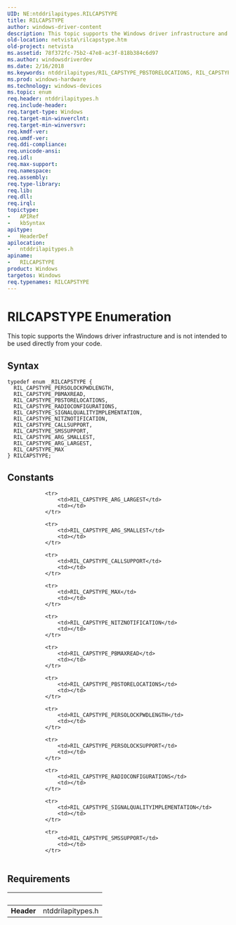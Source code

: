 ```yaml
---
UID: NE:ntddrilapitypes.RILCAPSTYPE
title: RILCAPSTYPE
author: windows-driver-content
description: This topic supports the Windows driver infrastructure and is not intended to be used directly from your code.
old-location: netvista\rilcapstype.htm
old-project: netvista
ms.assetid: 78f372fc-75b2-47e8-ac3f-818b384c6d97
ms.author: windowsdriverdev
ms.date: 2/16/2018
ms.keywords: ntddrilapitypes/RIL_CAPSTYPE_PBSTORELOCATIONS, RIL_CAPSTYPE_PBMAXREAD, ntddrilapitypes/RIL_CAPSTYPE_ARG_LARGEST, ntddrilapitypes/RIL_CAPSTYPE_RADIOCONFIGURATIONS, RIL_CAPSTYPE_SIGNALQUALITYIMPLEMENTATION, RILCAPSTYPE, RIL_CAPSTYPE_NITZNOTIFICATION, RIL_CAPSTYPE_PBSTORELOCATIONS, ntddrilapitypes/RILCAPSTYPE, netvista.rilcapstype, RIL_CAPSTYPE_ARG_LARGEST, ntddrilapitypes/RIL_CAPSTYPE_PBMAXREAD, ntddrilapitypes/RIL_CAPSTYPE_SMSSUPPORT, RIL_CAPSTYPE_CALLSUPPORT, RIL_CAPSTYPE_RADIOCONFIGURATIONS, ntddrilapitypes/RIL_CAPSTYPE_SIGNALQUALITYIMPLEMENTATION, RIL_CAPSTYPE_MAX, RIL_CAPSTYPE_PERSOLOCKPWDLENGTH, ntddrilapitypes/RIL_CAPSTYPE_ARG_SMALLEST, RILCAPSTYPE enumeration [Network Drivers Starting with Windows Vista], ntddrilapitypes/RIL_CAPSTYPE_PERSOLOCKPWDLENGTH, ntddrilapitypes/RIL_CAPSTYPE_MAX, ntddrilapitypes/RIL_CAPSTYPE_NITZNOTIFICATION, ntddrilapitypes/RIL_CAPSTYPE_CALLSUPPORT, RIL_CAPSTYPE_ARG_SMALLEST, RIL_CAPSTYPE_SMSSUPPORT
ms.prod: windows-hardware
ms.technology: windows-devices
ms.topic: enum
req.header: ntddrilapitypes.h
req.include-header: 
req.target-type: Windows
req.target-min-winverclnt: 
req.target-min-winversvr: 
req.kmdf-ver: 
req.umdf-ver: 
req.ddi-compliance: 
req.unicode-ansi: 
req.idl: 
req.max-support: 
req.namespace: 
req.assembly: 
req.type-library: 
req.lib: 
req.dll: 
req.irql: 
topictype:
-	APIRef
-	kbSyntax
apitype:
-	HeaderDef
apilocation:
-	ntddrilapitypes.h
apiname:
-	RILCAPSTYPE
product: Windows
targetos: Windows
req.typenames: RILCAPSTYPE
---
```


# RILCAPSTYPE Enumeration
This topic supports the Windows driver infrastructure and is not intended to be used directly from your code.

## Syntax
````
typedef enum _RILCAPSTYPE { 
  RIL_CAPSTYPE_PERSOLOCKPWDLENGTH,
  RIL_CAPSTYPE_PBMAXREAD,
  RIL_CAPSTYPE_PBSTORELOCATIONS,
  RIL_CAPSTYPE_RADIOCONFIGURATIONS,
  RIL_CAPSTYPE_SIGNALQUALITYIMPLEMENTATION,
  RIL_CAPSTYPE_NITZNOTIFICATION,
  RIL_CAPSTYPE_CALLSUPPORT,
  RIL_CAPSTYPE_SMSSUPPORT,
  RIL_CAPSTYPE_ARG_SMALLEST,
  RIL_CAPSTYPE_ARG_LARGEST,
  RIL_CAPSTYPE_MAX
} RILCAPSTYPE;
````

## Constants

<table>
            
                <tr>
                    <td>RIL_CAPSTYPE_ARG_LARGEST</td>
                    <td></td>
                </tr>
            
                <tr>
                    <td>RIL_CAPSTYPE_ARG_SMALLEST</td>
                    <td></td>
                </tr>
            
                <tr>
                    <td>RIL_CAPSTYPE_CALLSUPPORT</td>
                    <td></td>
                </tr>
            
                <tr>
                    <td>RIL_CAPSTYPE_MAX</td>
                    <td></td>
                </tr>
            
                <tr>
                    <td>RIL_CAPSTYPE_NITZNOTIFICATION</td>
                    <td></td>
                </tr>
            
                <tr>
                    <td>RIL_CAPSTYPE_PBMAXREAD</td>
                    <td></td>
                </tr>
            
                <tr>
                    <td>RIL_CAPSTYPE_PBSTORELOCATIONS</td>
                    <td></td>
                </tr>
            
                <tr>
                    <td>RIL_CAPSTYPE_PERSOLOCKPWDLENGTH</td>
                    <td></td>
                </tr>
            
                <tr>
                    <td>RIL_CAPSTYPE_PERSOLOCKSUPPORT</td>
                    <td></td>
                </tr>
            
                <tr>
                    <td>RIL_CAPSTYPE_RADIOCONFIGURATIONS</td>
                    <td></td>
                </tr>
            
                <tr>
                    <td>RIL_CAPSTYPE_SIGNALQUALITYIMPLEMENTATION</td>
                    <td></td>
                </tr>
            
                <tr>
                    <td>RIL_CAPSTYPE_SMSSUPPORT</td>
                    <td></td>
                </tr>
</table>


## Requirements
| &nbsp; | &nbsp; |
| ---- |:---- |
| **Header** | ntddrilapitypes.h |